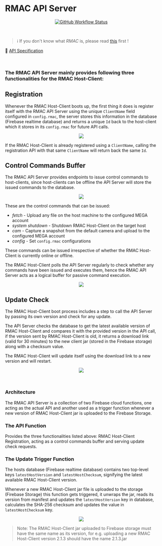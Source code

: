 # RMAC API Server

<p align="center">
<a href="https://github.com/bhagatsaurabh/rmac/actions/workflows/build-deploy-api-server.yml">
<img alt="GitHub Workflow Status" src="https://img.shields.io/github/actions/workflow/status/bhagatsaurabh/rmac/build-deploy-api-server.yml?branch=main&label=Build%20%26%20Deploy&logo=data%3Aimage%2Fpng%3Bbase64%2CiVBORw0KGgoAAAANSUhEUgAAABAAAAAQEAYAAABPYyMiAAAABGdBTUEAALGPC%2FxhBQAAACBjSFJNAAB6JgAAgIQAAPoAAACA6AAAdTAAAOpgAAA6mAAAF3CculE8AAAABmJLR0QAAAAAAAD5Q7t%2FAAAACXBIWXMAAABgAAAAYADwa0LPAAAAB3RJTUUH5gUKFyETutzc4wAABApJREFUSMedlH1M1WUUxz%2Fnd2HGVsyLeMk%2F2HRo%2BgerSeIE3eRNJoo01Li6xaw1UAspV7zNF0Rteq9by%2BlUslUiMzEvKPEiV2DpFJZbOcNcGBW5ZclVzIGIee%2Fv9Ede2rjdXev717Nn55zP95zn2RHGqazMtV21qYk2%2BQjS02nTU9DdbZi%2BPigq2jUlL0%2Fk2jX%2Bo8oW1TtVV63CrfGwezefyh%2BwZ4%2BMD6xIa5ipmpTkazF9cOaMVOKAyEiW4oGBAWOGz4rGx%2B%2BakmcXw%2BMJBnxLG1R14sSnEsxXUZeLTHKQtLSxgNucgP5%2Bo%2FQb14hqc3PFFtf7qvPn7%2BrM7RXp7qaATLSoaCyhmclgs%2Fm%2BCvsFVq8O1XF4%2FqPPwWqlHjuycGFAwA15ESoqDHmJLZCSYj7NILS2lpe74lULC6nmPCxbNj5PjukpJCYmGPjdV%2BqdatpshtNyFRobOcQDsFhok40wOoqbRrSz03F2eanI8eNheFmHdnUxyLdIRobCbKiulipA%2FoUwTXrBag0O1mGko0P28gLEx%2FMsL6OtrUaUzEDy88053iXg9XKZIwCG7pZRpLiYJj6AW7dCfyf9ENavL%2Fv5ZKPq1q2gqipiydSpcPq0H6x2sqClZWRmxPeQm%2Fv3096543Dm2cW4d29sov7DOwlfJKgZHW2Z%2FucpJC9P6ogFm00iCQerVd%2BgDoqLA%2Fys03CorDQ%2Blj7o6PDlMws2bHjQFzEdXbNm35Ilz4nx8GGwdoQnVLn95HU1S0p0qvQgTmfAXEpxwbZtzkkrjolUVT1p3ZAGSnc2rFVz7lzLQ3MmEh6u1zUbTU4OZsQ%2FEce0lTki27f%2FbwMl5%2BsnqSYkGHF6Fc6epVnS0AkTKPBdQ7Kz6TTeRBcswE06smNHQOFGKYf9%2BxnRGXD3rllAJzowYHnddwTq6vx7JMCAv2MZMksRt5tZHISbN3UpI%2BjFi%2FIJUYjdbgwTBVlZZgp9aGpqMCMB%2BmehRUFqqhEK7PUxgmZlSTuVSGwsg7wGpumbYPSijx450lccEGPnTi5wC%2FbtC2ng8UIzEyyz0b17jfIvXTfUTEwMBg4b4hAcPMgVhmHePH3GcKKZmc7NudViXLo0VvgC62FwMAD4q3wGtbXUyVy0sJAoLsPQEFWSA0lJhuYyDDU1lLMFIiMlw5eI5uSMgX%2FnByQ5OSj4sfQ9ItDbtwPuRW2o2%2B3oXx4rxuHD1OgxWLxY5%2BjXyLlzUtbjmqOmx0MtFUh0NHGyGb1%2Fnx%2B1CfF6Q4H9qvjtRJ2akyebGZb9SE8P2bwNMTFjHT8GO75b%2BZNIV5c%2Fz5ArrEWKiuhmEXg83NM2pL9fG3QjmpERCuyX%2F1drqRyA1FRqeB5tbyeOZRAWpkflKmzaND7vL7TQ7bt9WJJoAAAAJXRFWHRkYXRlOmNyZWF0ZQAyMDIyLTA1LTEwVDIzOjMzOjE5KzAwOjAw7KPZpwAAACV0RVh0ZGF0ZTptb2RpZnkAMjAyMi0wNS0xMFQyMzozMzoxOSswMDowMJ3%2BYRsAAAAASUVORK5CYII%3D&style=flat-square">
</a>
</p>

<br/>

> :information_source: If you don't know what _RMAC_ is, please read [this](https://github.com/bhagatsaurabh/rmac#readme) first !

:page_facing_up: [API Specification](https://github.com/bhagatsaurabh/rmac/blob/main/api-server/functions/scripts/swagger.yml)

<br />

### The RMAC API Server mainly provides following three functionalities for the RMAC Host-Client:

## Registration

Whenever the RMAC Host-Client boots up, the first thing it does is register itself with the RMAC API Server using the unique `ClientName` field configured in `config.rmac`, the server stores this information in the database (Firebase realtime database) and returns a unique `Id` back to the host-client which it stores in its `config.rmac` for future API calls.

<p align="center">
<img src="https://raw.githubusercontent.com/bhagatsaurabh/bhagatsaurabh.github.io/readme-resources/rmac/rmac-host-client-registration.png" />
</p>

If the RMAC Host-Client is already registered using a `ClientName`, calling the registration API with that same `ClientName` will return back the same `Id`.

## Control Commands Buffer

The RMAC API Server provides endpoints to issue control commands to host-clients, since host-clients can be offline the API Server will store the issued commands to the database.

<p align="center">
<img src="https://raw.githubusercontent.com/bhagatsaurabh/bhagatsaurabh.github.io/readme-resources/rmac/rmac-host-client-command-offline.png" />
</p>

These are the control commands that can be issued:

- _fetch_ - Upload any file on the host machine to the configured MEGA account
- _system shutdown_ - Shutdown RMAC Host-Client on the target host
- _cam_ - Capture a snapshot from the default camera and upload to the configured MEGA account
- _config_ - Set `config.rmac` configurations

These commands can be issued irrespective of whether the RMAC Host-Client is currently online or offline.

The RMAC Host-Client polls the API Server regularly to check whether any commands have been issued and executes them, hence the RMAC API Server acts as a logical buffer for passive command execution.

<p align="center">
<img src="https://raw.githubusercontent.com/bhagatsaurabh/bhagatsaurabh.github.io/readme-resources/rmac/rmac-host-client-command-online.png" />
</p>

## Update Check

The RMAC Host-Client boot process includes a step to call the API Server by passing its own version and check for any update.

The API Server checks the database to get the latest available version of RMAC Host-Client and compares it with the provided version in the API call, if the version sent by RMAC Host-Client is old, it returns a download link (valid for 30 minutes) to the new client jar (stored in the Firebase storage) along with a checksum value.

The RMAC Host-Client will update itself using the download link to a new version and will restart.

<p align="center">
<img src="https://raw.githubusercontent.com/bhagatsaurabh/bhagatsaurabh.github.io/readme-resources/rmac/rmac-host-client-update.png" />
</p>

<br/>

### Architecture

The RMAC API Server is a collection of two Firebase cloud functions, one acting as the actual API and another used as a trigger function whenever a new version of RMAC Host-Client jar is uploaded to the Firebase Storage.

### The API Function

Provides the three functionalities listed above: RMAC Host-Client Registration, acting as a control commands buffer and serving update check requests.

### The Update Trigger Function

The hosts database (Firebase realtime database) contains two top-level keys `latestHostVersion` and `latestHostChecksum`, signifying the latest available RMAC Host-Client version.

Whenever a new RMAC Host-Client jar file is uploaded to the storage (Firebase Storage) this function gets triggered, it unwraps the jar, reads its version from manifest and updates the `latestHostVersion` key in database, calculates the SHA-256 checksum and updates the value in `latestHostChecksum` key.

<p align="center">
<img src="https://raw.githubusercontent.com/bhagatsaurabh/bhagatsaurabh.github.io/readme-resources/rmac/rmac-host-client-update-function.png" />
</p>

> Note: The RMAC Host-Client jar uploaded to Firebase storage must have the same name as its version, for e.g. uploading a new RMAC Host-Client version 2.1.3 should have the name 2.1.3.jar

